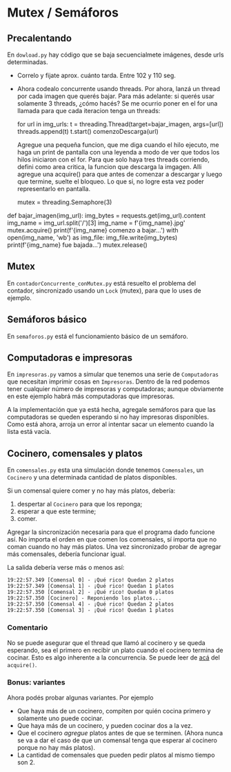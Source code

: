 # Mutex / Semáforos

## Precalentando
En `dowload.py` hay código que se baja secuencialmete imágenes, desde urls determinadas.
- Correlo y fijate aprox. cuánto tarda.
  Entre 102 y 110 seg. 
- Ahora codealo concurrente usando threads. Por ahora, lanzá un thread por cada imagen que querés bajar. Para más adelante: si querés usar solamente 3 threads, ¿cómo hacés?
  Se me ocurrio poner en el for una llamada para que cada iteracion tenga un threads:
  
  for url in img_urls:
    t = threading.Thread(target=bajar_imagen, args=[url]) 
    threads.append(t)
    t.start()
    comenzoDescarga(url)
  
  Agregue una pequeña funcion, que me diga cuando el hilo ejecuto, me haga un print de pantalla con una leyenda a modo de ver que todos los hilos iniciaron con el for.
  Para que solo haya tres threads corriendo, defini como area critica, la funcion que descarga la imgagen. Alli agregue una acquire() para que antes de comenzar a descargar y  luego que termine, suelte el bloqueo.
  Lo que si, no logre esta vez poder representarlo en pantalla.
  
  mutex = threading.Semaphore(3)

def bajar_imagen(img_url):
    img_bytes = requests.get(img_url).content
    img_name = img_url.split('/')[3]
    img_name = f'{img_name}.jpg'
    mutex.acquire()
    print(f'{img_name} comenzo a bajar...')
    with open(img_name, 'wb') as img_file:
        img_file.write(img_bytes)
        print(f'{img_name} fue bajada...')
    mutex.release()
  
  

## Mutex
En `contadorConcurrente_conMutex.py` está resuelto el problema del contador, sincronizado usando un `Lock` (mutex), para que lo uses de ejemplo.

## Semáforos básico

En `semaforos.py` está el funcionamiento básico de un semáforo.

## Computadoras e impresoras

En `impresoras.py` vamos a simular que tenemos una serie de `Computadoras` que necesitan imprimir cosas en `Impresoras`. Dentro de la red podemos tener cualquier número de impresoras y computadoras; aunque obviamente en este ejemplo habrá más computadoras que impresoras.

A la implementación que ya está hecha, agregale semáforos para que las computadoras se queden esperando si no hay impresoras disponibles. Como está ahora, arroja un error al intentar sacar un elemento cuando la lista está vacía. 

## Cocinero, comensales y platos

En `comensales.py` esta una simulación donde tenemos `Comensales`, un `Cocinero` y una determinada cantidad de platos disponibles.

Si un comensal quiere comer y no hay más platos, debería:
1. despertar al `Cocinero` para que los reponga;
1. esperar a que este termine;
1. comer.

Agregar la sincronización necesaria para que el programa dado funcione así. No importa el orden en que comen los comensales, sí importa que no coman cuando no hay más platos. Una vez sincronizado probar de agregar más comensales, debería funcionar igual.

La salida debería verse más o menos así:

```
19:22:57.349 [Comensal 0] - ¡Qué rico! Quedan 2 platos
19:22:57.349 [Comensal 1] - ¡Qué rico! Quedan 1 platos
19:22:57.350 [Comensal 2] - ¡Qué rico! Quedan 0 platos
19:22:57.350 [Cocinero] - Reponiendo los platos...
19:22:57.350 [Comensal 4] - ¡Qué rico! Quedan 2 platos
19:22:57.350 [Comensal 3] - ¡Qué rico! Quedan 1 platos
```
### Comentario

No se puede asegurar que el thread que llamó al cocinero y se queda esperando, sea el primero en recibir un plato cuando el cocinero termina de cocinar. Esto es algo inherente a la concurrencia. Se puede leer de [acá](https://docs.python.org/3.8/library/threading.html#semaphore-objects) del `acquire()`.

### Bonus: variantes

Ahora podés probar algunas variantes. Por ejemplo

* Que haya más de un cocinero, compiten por quién cocina primero y solamente uno puede cocinar.
* Que haya más de un cocinero, y pueden cocinar dos a la vez.
* Que el cocinero *agregue* platos antes de que se terminen. (Ahora nunca se va a dar el caso de que un comensal tenga que esperar al cocinero porque no hay más platos).
* La cantidad de comensales que pueden pedir platos al mismo tiempo son 2.
